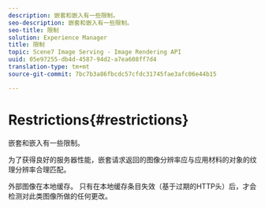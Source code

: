 ```yaml
---
description: 嵌套和嵌入有一些限制。
seo-description: 嵌套和嵌入有一些限制。
seo-title: 限制
solution: Experience Manager
title: 限制
topic: Scene7 Image Serving - Image Rendering API
uuid: 05e97255-db4d-4587-94d2-a7ea608ff7d4
translation-type: tm+mt
source-git-commit: 7bc7b3a86fbcdc57cfdc31745fae3afc06e44b15

---
```



# Restrictions{#restrictions}

嵌套和嵌入有一些限制。

为了获得良好的服务器性能，嵌套请求返回的图像分辨率应与应用材料的对象的纹理分辨率合理匹配。

外部图像在本地缓存。 只有在本地缓存条目失效（基于过期的HTTP头）后，才会检测对此类图像所做的任何更改。
